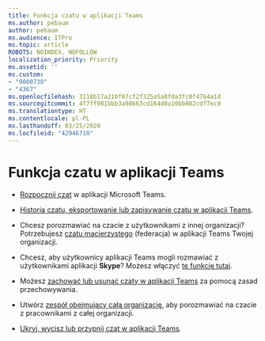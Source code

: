 ```yaml
---
title: Funkcja czatu w aplikacji Teams
ms.author: pebaum
author: pebaum
ms.audience: ITPro
ms.topic: article
ROBOTS: NOINDEX, NOFOLLOW
localization_priority: Priority
ms.assetid: ''
ms.custom:
- "9000738"
- "4367"
ms.openlocfilehash: 3118b17a210f07cf2f325a5a8fda3fc0f4764a1d
ms.sourcegitcommit: 4f7ff981bbb3a98663cd164d0a10bb082cdf7ec9
ms.translationtype: HT
ms.contentlocale: pl-PL
ms.lasthandoff: 03/25/2020
ms.locfileid: "42946710"
---
```

# <a name="teams-chat-functionality"></a>Funkcja czatu w aplikacji Teams

- [Rozpocznij czat](https://support.office.com/article/start-a-chat-in-teams-0c71b32b-c050-4930-a887-5afbe742b3d8) w aplikacji Microsoft Teams.

- [Historia czatu, eksportowanie lub zapisywanie czatu w aplikacji Teams](https://docs.microsoft.com/alchemyinsights/chat-history-in-microsoft-teams).

- Chcesz porozmawiać na czacie z użytkownikami z innej organizacji? Potrzebujesz [czatu macierzystego](https://docs.microsoft.com/microsoftteams/native-chat-for-external-users) (federacja) w aplikacji Teams Twojej organizacji.

- Chcesz, aby użytkownicy aplikacji Teams mogli rozmawiać z użytkownikami aplikacji **Skype**? Możesz włączyć [tę funkcję tutaj](https://docs.microsoft.com/microsoftteams/manage-external-access#step-1---enable-your-organization-to-communicate-with-another-teams-organization). 

- Możesz [zachować lub usunąć czaty w aplikacji Teams](https://docs.microsoft.com/microsoftteams/retention-policies) za pomocą zasad przechowywania.

- Utwórz [zespół obejmujący całą organizację](https://docs.microsoft.com/microsoftteams/create-an-org-wide-team), aby porozmawiać na czacie z pracownikami z całej organizacji.

- [Ukryj, wycisz lub przypnij czat w aplikacji Teams](https://support.office.com/article/hide-mute-or-pin-a-chat-in-teams-9aee02ef-713d-495b-8a73-9762d8e4b066).
